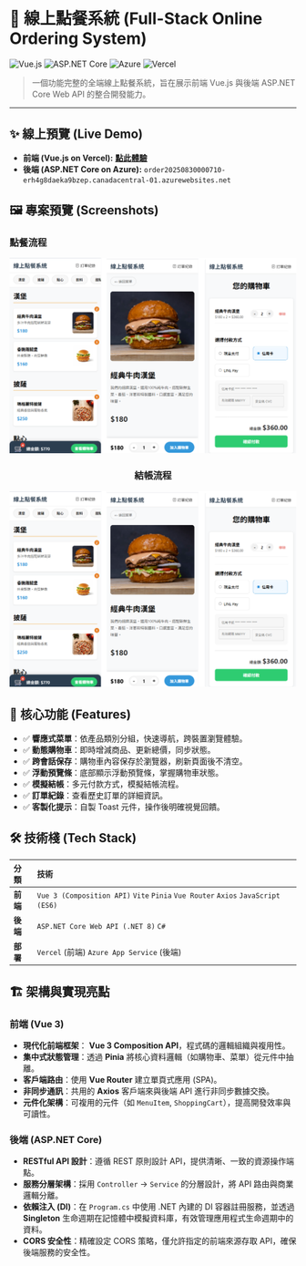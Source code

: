# 🍔 線上點餐系統 (Full-Stack Online Ordering System)

![Vue.js](https://img.shields.io/badge/Vue.js-35495E?style=for-the-badge&logo=vue.js&logoColor=4FC08D)
![ASP.NET Core](https://img.shields.io/badge/ASP.NET_Core-512BD4?style=for-the-badge&logo=dotnet&logoColor=white)
![Azure](https://img.shields.io/badge/Azure-0078D4?style=for-the-badge&logo=microsoft-azure&logoColor=white)
![Vercel](https://img.shields.io/badge/Vercel-000000?style=for-the-badge&logo=vercel&logoColor=white)

> 一個功能完整的全端線上點餐系統，旨在展示前端 Vue.js 與後端 ASP.NET Core Web API 的整合開發能力。

---

## ✨ 線上預覽 (Live Demo)

- **前端 (Vue.js on Vercel):** [**點此體驗**](https://ordersystem-three.vercel.app/)
- **後端 (ASP.NET Core on Azure):** `order20250830000710-erh4g8daeka9bzep.canadacentral-01.azurewebsites.net`

## 🖼️ 專案預覽 (Screenshots)

### 點餐流程

<div align="center">
<img src="./vue-order/public/images/index1.png" alt="點餐流程" width="600" />
</div>

<div align="center">

### 結帳流程

<img src="./vue-order/public/images/index1.png" alt="點餐流程" width="600" />  
</div>

## 🚀 核心功能 (Features)

- ✅ **響應式菜單**：依產品類別分組，快速導航，跨裝置瀏覽體驗。
- ✅ **動態購物車**：即時增減商品、更新總價，同步狀態。
- ✅ **跨會話保存**：購物車內容保存於瀏覽器，刷新頁面後不清空。
- ✅ **浮動預覽條**：底部顯示浮動預覽條，掌握購物車狀態。
- ✅ **模擬結帳**：多元付款方式，模擬結帳流程。
- ✅ **訂單紀錄**：查看歷史訂單的詳細資訊。
- ✅ **客製化提示**：自製 Toast 元件，操作後明確視覺回饋。

## 🛠️ 技術棧 (Tech Stack)

| 分類     | 技術                                                                             |
| :------- | :------------------------------------------------------------------------------- |
| **前端** | `Vue 3 (Composition API)` `Vite` `Pinia` `Vue Router` `Axios` `JavaScript (ES6)` |
| **後端** | `ASP.NET Core Web API (.NET 8)` `C#`                                             |
| **部署** | `Vercel` (前端) `Azure App Service` (後端)                                       |

## 🏗️ 架構與實現亮點

### 前端 (Vue 3)

- **現代化前端框架**： **Vue 3 Composition API**，程式碼的邏輯組織與複用性。
- **集中式狀態管理**：透過 **Pinia** 將核心資料邏輯（如購物車、菜單）從元件中抽離。
- **客戶端路由**：使用 **Vue Router** 建立單頁式應用 (SPA)。
- **非同步通訊**：共用的 **Axios** 客戶端來與後端 API 進行非同步數據交換。
- **元件化架構**：可複用的元件（如 `MenuItem`, `ShoppingCart`），提高開發效率與可讀性。

### 後端 (ASP.NET Core)

- **RESTful API 設計**：遵循 REST 原則設計 API，提供清晰、一致的資源操作端點。
- **服務分層架構**：採用 `Controller` -> `Service` 的分層設計，將 API 路由與商業邏輯分離。
- **依賴注入 (DI)**：在 `Program.cs` 中使用 .NET 內建的 DI 容器註冊服務，並透過 **Singleton** 生命週期在記憶體中模擬資料庫，有效管理應用程式生命週期中的資料。
- **CORS 安全性**：精確設定 CORS 策略，僅允許指定的前端來源存取 API，確保後端服務的安全性。
